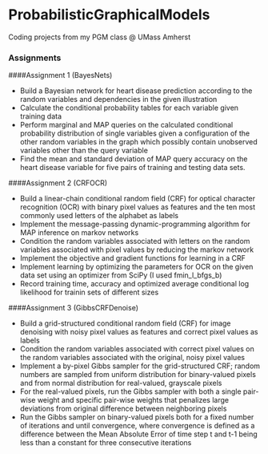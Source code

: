 ProbabilisticGraphicalModels
==========================

Coding projects from my PGM class @ UMass Amherst

### Assignments

####Assignment 1 (BayesNets)

* Build a Bayesian network for heart disease prediction according to the random variables and dependencies in the given illustration
* Calculate the conditional probability tables for each variable given training data
* Perform marginal and MAP queries on the calculated conditional probability distribution of single variables given a configuration of the other random variables 
  in the graph which possibly contain unobserved variables other than the query variable
* Find the mean and standard deviation of MAP query accuracy on the heart disease variable for five pairs of training and testing data sets.

####Assignment 2 (CRFOCR)

* Build a linear-chain conditional random field (CRF) for optical character recognition (OCR) with binary pixel values as features and the ten most commonly used 
  letters of the alphabet as labels
* Implement the message-passing dynamic-programming algorithm for MAP inference on markov networks
* Condition the random variables associated with letters on the random variables associated with pixel values by reducing the markov network
* Implement the objective and gradient functions for learning in a CRF
* Implement learning by optimizing the parameters for OCR on the given data set using an optimizer from SciPy (I used fmin\_l\_bfgs\_b)
* Record training time, accuracy and optimized average conditional log likelihood for trainin sets of different sizes

####Assignment 3 (GibbsCRFDenoise)

* Build a grid-structured conditional random field (CRF) for image denoising with noisy pixel values as features and correct pixel values as labels
* Condition the random variables associated with correct pixel values on the random variables associated with the original, noisy pixel values
* Implement a by-pixel Gibbs sampler for the grid-structured CRF; random numbers are sampled from uniform distribution for binary-valued pixels and from normal 
  distribution for real-valued, grayscale pixels
* For the real-valued pixels, run the Gibbs sampler with both a single pair-wise weight and specific pair-wise weights that penalizes large deviations from 
  original difference between neighboring pixels
* Run the Gibbs sampler on binary-valued pixels both for a fixed number of iterations and until convergence, where convergence is defined as a difference between
  the Mean Absolute Error of time step t and t-1 being less than a constant for three consecutive iterations
